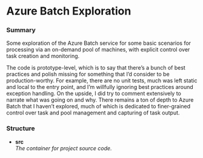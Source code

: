 # Azure Batch Exploration #

### Summary ###

Some exploration of the Azure Batch service for some basic scenarios for processing via an on-demand pool of machines, with explicit control over task creation and monitoring.  

The code is prototype-level, which is to say that there’s a bunch of best practices and polish missing for something that I’d consider to be production-worthy.   For example, there are no unit tests, much was left static and local to the entry point, and I’m willfully ignoring best practices around exception handling.  On the upside, I did try to comment extensively to narrate what was going on and why.   There remains a ton of depth to Azure Batch that I haven’t explored, much of which is dedicated to finer-grained control over task and pool management and capturing of task output.

### Structure ###

* **src**
  <br />_The container for project source code._
  
  


